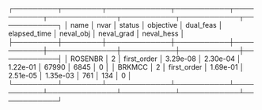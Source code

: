 ┌─────────┬────────┬─────────────┬───────────┬───────────┬──────────────┬───────────┬────────────┬────────────┐
│    name │   nvar │      status │ objective │ dual_feas │ elapsed_time │ neval_obj │ neval_grad │ neval_hess │
├─────────┼────────┼─────────────┼───────────┼───────────┼──────────────┼───────────┼────────────┼────────────┤
│ ROSENBR │      2 │ first_order │  3.29e-08 │  2.30e-04 │     1.22e-01 │     67990 │       6845 │          0 │
│  BRKMCC │      2 │ first_order │  1.69e-01 │  2.51e-05 │     1.35e-03 │       761 │        134 │          0 │
└─────────┴────────┴─────────────┴───────────┴───────────┴──────────────┴───────────┴────────────┴────────────┘
